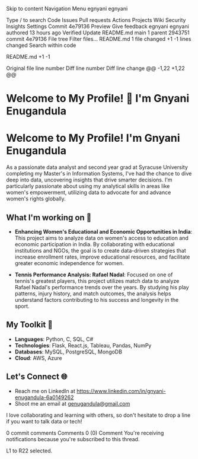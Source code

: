 Skip to content
Navigation Menu
egnyani
egnyani

Type / to search
Code
Issues
Pull requests
Actions
Projects
Wiki
Security
Insights
Settings
Commit 4e79136
Preview
Give feedback
egnyani
egnyani
authored
13 hours ago
Verified
Update README.md
main
1 parent 
2943751
 commit 
4e79136
File tree
Filter files…
README.md
1 file changed
+1
-1
lines changed
Search within code
 
‎README.md
+1
-1


Original file line number	Diff line number	Diff line change
@@ -1,22 +1,22 @@
# Welcome to My Profile! 👔 I'm Gnyani Enugandula
# Welcome to My Profile! I'm Gnyani Enugandula

As a passionate data analyst and second year grad at Syracuse University completing my Master's in Information Systems, I've had the chance to dive deep into data, uncovering insights that drive smarter decisions. I'm particularly passionate about using my analytical skills in areas like women's empowerment, utilizing data to advocate for and advance women's rights globally.

## What I'm working on 🚀
- **Enhancing Women's Educational and Economic Opportunities in India**: This project aims to analyze data on women's access to education and economic participation in India. By collaborating with educational institutions and NGOs, the goal is to create data-driven strategies that increase enrollment rates, improve educational resources, and facilitate greater economic independence for women.

- **Tennis Performance Analysis: Rafael Nadal**: Focused on one of tennis's greatest players, this project utilizes match data to analyze Rafael Nadal's performance trends over the years. By studying his play patterns, injury history, and match outcomes, the analysis helps understand factors contributing to his success and longevity in the sport.

## My Toolkit 🧰
- **Languages**: Python, C, SQL, C#
- **Technologies**: Flask, React.js, Tableau, Pandas, NumPy
- **Databases**: MySQL, PostgreSQL, MongoDB
- **Cloud**: AWS, Azure

## Let's Connect 🌐
- Reach me on LinkedIn at https://www.linkedin.com/in/gnyani-enugandula-6a0149262
- Shoot me an email at genugandula@gmail.com

I love collaborating and learning with others, so don't hesitate to drop a line if you want to talk data or tech!


0 commit comments
Comments
0
 (0)
Comment
You're receiving notifications because you're subscribed to this thread.

L1 to R22 selected.
